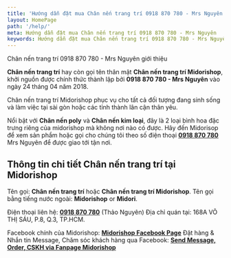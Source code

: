 ```yaml
---
title: 'Hướng dẫn đặt mua Chân nến trang trí 0918 870 780 - Mrs Nguyên'
layout: HomePage
path: '/help/'
meta: Hướng dẫn đặt mua Chân nến trang trí 0918 870 780 - Mrs Nguyên
keywords: Hướng dẫn đặt mua Chân nến trang trí 0918 870 780 - Mrs Nguyên
---
```


Chân nến trang trí 0918 870 780 - Mrs Nguyên giới thiệu

**Chân nến trang trí** hay còn gọi tên thân mật **Chân nến trang trí Midorishop**, khởi nguồn được chính thức thành lập bởi **0918 870 780 - Mrs Nguyên** vào ngày 24 tháng 04 năm 2018.

Chân nến trang trí Midorishop phục vụ cho tất cả đối tượng đang sinh sống và làm việc tại sài gòn hoặc các tỉnh thành lân cận thân yêu.

Nổi bật với **Chân nến poly** và **Chân nến kim loại**, đây là 2 loại bình hoa đặc trưng riêng của midorishop mà không nơi nào có được. Hãy đến Midorisop để xem sản phẩm hoặc gọi cho chúng tôi theo số điện thoại [**0918 870 780**](tel:+84-918-870-780) Mrs Nguyên để được giao tới tận nơi.

## Thông tin chi tiết Chân nến trang trí tại Midorishop

Tên gọi: **Chân nến trang trí** hoặc **Chân nến trang trí Midorishop**.
Tên gọi bằng tiếng nước ngoài: **Midorishop** or **Midori**.

Điện thoại liên hệ: [**0918 870 780**](tel:+84918870780) (Thảo Nguyên)
Địa chỉ quán tại: 168A VÕ THỊ SÁU, P.8, Q.3, TP.HCM.

Facebook chính của Midorishop: [**Midorishop Facebook Page**](https://www.facebook.com/dotrangtricuoi)
Đặt hàng & Nhắn tin Message, Chăm sóc khách hàng qua Facebook: [**Send Message, Order, CSKH via Fanpage Midorishop**](https://www.facebook.com/dotrangtricuoi)
